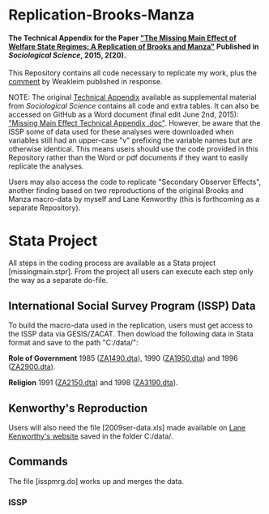 # Replication-Brooks-Manza
#### The Technical Appendix for the Paper ["The Missing Main Effect of Welfare State Regimes: A Replication of Brooks and Manza"](https://www.sociologicalscience.com/articles-v2-20-420/) Published in _Sociological Science_, 2015, 2(20).
This Repository contains all code necessary to replicate my work, plus the [comment](https://www.sociologicalscience.com/articles-v3-6-109/) by Weakleim published in response.

NOTE: The original [Technical Appendix](https://www.sociologicalscience.com/download/volume-2/august/supplemental-materials/SocSci_v2_420to441_supp.pdf) available as supplemental material from _Sociological Science_ contains all code and extra tables. It can also be accessed on GitHub as a Word document (final edit June 2nd, 2015): ["Missing Main Effect Technical Appendix .doc"](https://github.com/nbreznau/Replication-Brooks-Manza/blob/master/Breznau%20Missing%20Main%20Effect%20TECH%20APPENDIX.docx). However, be aware that the ISSP some of data used for these analyses were downloaded when variables still had an upper-case "v" prefixing the variable names but are otherwise identical. This means users should use the code provided in this Repository rather than the Word or pdf documents if they want to easily replicate the analyses.

Users may also access the code to replicate "Secondary Observer Effects", another finding based on two reproductions of the original Brooks and Manza macro-data by myself and Lane Kenworthy (this is forthcoming as a separate Repository).

# Stata Project
All steps in the coding process are available as a Stata project [missingmain.stpr]. From the project all users can execute each step only the way as a separate do-file.

## International Social Survey Program (ISSP) Data
To build the macro-data used in the replication, users must get access to the ISSP data via GESIS/ZACAT. Then dowload the following data in Stata format and save to the path "C:/data/": 

__Role of Government__ 1985 ([ZA1490.dta](http://dx.doi.org/10.4232/1.1490)), 1990 ([ZA1950.dta](http://dx.doi.org/10.4232/1.1950)) and 1996 ([ZA2900.dta](http://dx.doi.org/10.4232/1.2900)).

__Religion__ 1991 ([ZA2150.dta](http://dx.doi.org/10.4232/1.2150)) and 1998 ([ZA3190.dta](http://dx.doi.org/10.4232/1.3190)).

## Kenworthy's Reproduction

Users will also need the file [2009ser-data.xls] made available on [Lane Kenworthy's website](https://lanekenworthy.net/cv/#articles) saved in the folder C:/data/.

## Commands

The file [isspmrg.do] works up and merges the data.


### ISSP 
